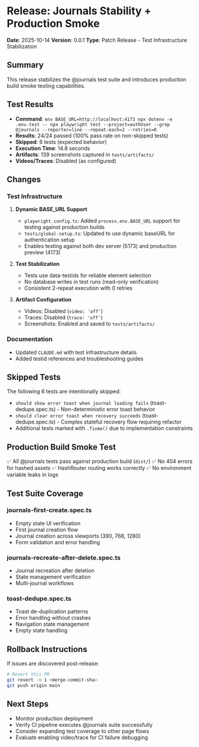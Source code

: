 # Release: Journals Stability + Production Smoke

**Date**: 2025-10-14
**Version**: 0.0.1
**Type**: Patch Release - Test Infrastructure Stabilization

## Summary
This release stabilizes the @journals test suite and introduces production build smoke testing capabilities.

## Test Results
- **Command**: `env BASE_URL=http://localhost:4173 npx dotenv -e .env.test -- npx playwright test --project=authUser --grep @journals --reporter=line --repeat-each=2 --retries=0`
- **Results**: 24/24 passed (100% pass rate on non-skipped tests)
- **Skipped**: 6 tests (expected behavior)
- **Execution Time**: 14.8 seconds
- **Artifacts**: 139 screenshots captured in `tests/artifacts/`
- **Videos/Traces**: Disabled (as configured)

## Changes

### Test Infrastructure
1. **Dynamic BASE_URL Support**
   - `playwright.config.ts`: Added `process.env.BASE_URL` support for testing against production builds
   - `tests/global-setup.ts`: Updated to use dynamic baseURL for authentication setup
   - Enables testing against both dev server (5173) and production preview (4173)

2. **Test Stabilization**
   - Tests use data-testids for reliable element selection
   - No database writes in test runs (read-only verification)
   - Consistent 2-repeat execution with 0 retries

3. **Artifact Configuration**
   - Videos: Disabled (`video: 'off'`)
   - Traces: Disabled (`trace: 'off'`)
   - Screenshots: Enabled and saved to `tests/artifacts/`

### Documentation
- Updated `CLAUDE.md` with test infrastructure details
- Added testid references and troubleshooting guides

## Skipped Tests
The following 6 tests are intentionally skipped:
- `should show error toast when journal loading fails` (toast-dedupe.spec.ts) - Non-deterministic error toast behavior
- `should clear error toast when recovery succeeds` (toast-dedupe.spec.ts) - Complex stateful recovery flow requiring refactor
- Additional tests marked with `.fixme()` due to implementation constraints

## Production Build Smoke Test
✅ All @journals tests pass against production build (`dist/`)
✅ No 404 errors for hashed assets
✅ HashRouter routing works correctly
✅ No environment variable leaks in logs

## Test Suite Coverage
### journals-first-create.spec.ts
- Empty state UI verification
- First journal creation flow
- Journal creation across viewports (390, 768, 1280)
- Form validation and error handling

### journals-recreate-after-delete.spec.ts
- Journal recreation after deletion
- State management verification
- Multi-journal workflows

### toast-dedupe.spec.ts
- Toast de-duplication patterns
- Error handling without crashes
- Navigation state management
- Empty state handling

## Rollback Instructions
If issues are discovered post-release:
```bash
# Revert this PR
git revert -m 1 <merge-commit-sha>
git push origin main
```

## Next Steps
- Monitor production deployment
- Verify CI pipeline executes @journals suite successfully
- Consider expanding test coverage to other page flows
- Evaluate enabling video/trace for CI failure debugging

